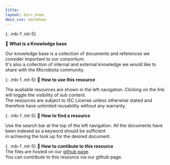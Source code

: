 ```yaml
---
title: 
layout: docs_home
docs_css: markdown
---
```



{: .mb-1 .mt-5}

:pushpin: <b>What is a Knowledge base</b>  

Our knowledge base is a collection of documents and references we consider important to our consortium.  
It's also a collection of internal and external knowledge we would like to share with the Microbiota community.

{: .mb-1 .mt-5}
:pushpin: <b>How to use this resource</b>  

The available resources are shown in the left navigation. Clicking on the link will toggle the visibility of sub content.  
The resources are subject to ISC License unless otherwise stated and therefore have unlimited reusability without any warranty.
 
{: .mb-1 .mt-5}
:pushpin: <b>How to find a resource</b>  

Use the search bar at the top of the left navigation. All the documents have been indexed so a keyword should be sufficient  
in achieving the look up for the desired document.

{: .mb-1 .mt-5}
:pushpin: <b>How to contibute to this resource</b>  
The files are hosted on our [github page](https://github.com/NFDI4Microbiota/nfdi4microbiota.github.io).  
You can contribute to this resource via our github page.
